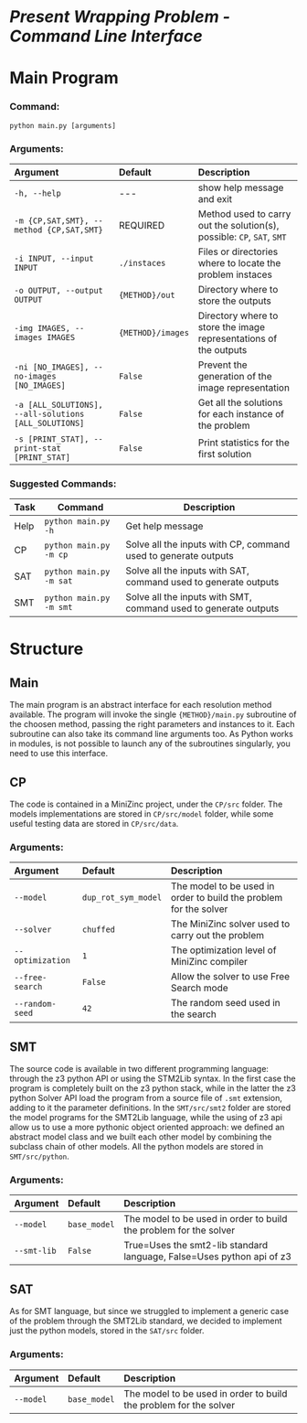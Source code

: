 # ***Present Wrapping Problem - Command Line Interface***
# Main Program

### **Command:**

`python main.py [arguments]`

### **Arguments:**
| Argument | Default | Description |
|:---------|:--------|:------------|
| `-h, --help` | --- | show help message and exit |
| `-m {CP,SAT,SMT}, --method {CP,SAT,SMT}` | REQUIRED | Method used to carry out the solution(s), possible: `CP`, `SAT`, `SMT` |
| `-i INPUT, --input INPUT` | `./instaces` | Files or directories where to locate the problem instaces |
| `-o OUTPUT, --output OUTPUT` | `{METHOD}/out` | Directory where to store the outputs |
| `-img IMAGES, --images IMAGES` | `{METHOD}/images` | Directory where to store the image representations of the outputs |
| `-ni [NO_IMAGES], --no-images [NO_IMAGES]` | `False` | Prevent the generation of the image representation |
| `-a [ALL_SOLUTIONS], --all-solutions [ALL_SOLUTIONS]` | `False` | Get all the solutions for each instance of the problem |
| `-s [PRINT_STAT], --print-stat [PRINT_STAT]` | `False` | Print statistics for the first solution |

### **Suggested Commands:**

| Task | Command | Description |
| ---- | ------- | ----------- |
| Help | `python main.py -h` | Get help message |
| CP   | `python main.py -m cp` | Solve all the inputs with CP, command used to generate outputs | 
| SAT  | `python main.py -m sat` | Solve all the inputs with SAT, command used to generate outputs | 
| SMT  | `python main.py -m smt` | Solve all the inputs with SMT, command used to generate outputs | 

# Structure
## Main
The main program is an abstract interface for each resolution method available. The program will invoke the single `{METHOD}/main.py` subroutine of the choosen method, passing the right parameters and instances to it. Each subroutine can also take its command line arguments too. As Python works in modules, is not possible to launch any of the subroutines singularly, you need to use this interface. 

## CP
The code is contained in a MiniZinc project, under the `CP/src` folder. The models implementations are stored in `CP/src/model` folder, while some useful testing data are stored in `CP/src/data`.

### **Arguments:**
| Argument | Default | Description |
|:---------|:--------|:------------|
| `--model` | `dup_rot_sym_model` | The model to be used in order to build the problem for the solver |
| `--solver` | `chuffed` | The MiniZinc solver used to carry out the problem |
| `--optimization` | `1` | The optimization level of MiniZinc compiler |
| `--free-search` | `False` | Allow the solver to use Free Search mode |
| `--random-seed` | `42` | The random seed used in the search |

## SMT
The source code is available in two different programming language: through the z3 python API or using the STM2Lib syntax. In the first case the program is completely built on the z3 python stack, while in the latter the z3 python Solver API load the program from a source file of `.smt` extension, adding to it the parameter definitions. In the `SMT/src/smt2` folder are stored the model programs for the SMT2Lib language, while the using of z3 api allow us to use a more pythonic object oriented approach: we defined an abstract model class and we built each other model by combining the subclass chain of other models. All the python models are stored in `SMT/src/python`.

### **Arguments:**
| Argument | Default | Description |
|:---------|:--------|:------------|
| `--model` | `base_model` | The model to be used in order to build the problem for the solver |
| `--smt-lib` | `False` | True=Uses the smt2-lib standard language, False=Uses python api of z3 |

## SAT
As for SMT language, but since we struggled to implement a generic case of the problem through the SMT2Lib standard, we decided to implement just the python models, stored in the `SAT/src` folder. 

### **Arguments:**
| Argument | Default | Description |
|:---------|:--------|:------------|
| `--model` | `base_model` | The model to be used in order to build the problem for the solver |